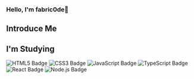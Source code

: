 ### Hello, I'm fabric0de🦖

## Introduce Me  

## I'm Studying
<img src='https://img.shields.io/badge/-HTML5-e34f26?style=flat&logo=HTML5&logoColor=white' alt='HTML5 Badge'/> <img src='https://img.shields.io/badge/-CSS3-1572B6?style=flat&logo=CSS3&logoColor=white' alt='CSS3 Badge'/>
<img src='https://img.shields.io/badge/-JavaScript-f1e05a?style=flat&logo=JavaScript&logoColor=white' alt='JavaScript Badge'/>
<img src='https://img.shields.io/badge/-TypeScript-3178c6?style=flat&logo=TypeScript&logoColor=white' alt='TypeScript Badge'/>
<img src='https://img.shields.io/badge/-React-61DAFB?style=flat&logo=React&logoColor=white' alt='React Badge'/>
<img src='https://img.shields.io/badge/-Node.js-339933?style=flat&logo=Node.js&logoColor=white' alt='Node.js Badge'/>

<!--
**fabric0de/fabric0de** is a ✨ _special_ ✨ repository because its `README.md` (this file) appears on your GitHub profile.

Here are some ideas to get you started:



- 🔭 I’m currently working on ...
- 🌱 I’m currently learning ...
- 👯 I’m looking to collaborate on ...
- 🤔 I’m looking for help with ...
- 💬 Ask me about ...
- 📫 How to reach me: ...
- 😄 Pronouns: ...
- ⚡ Fun fact: ...
-->

